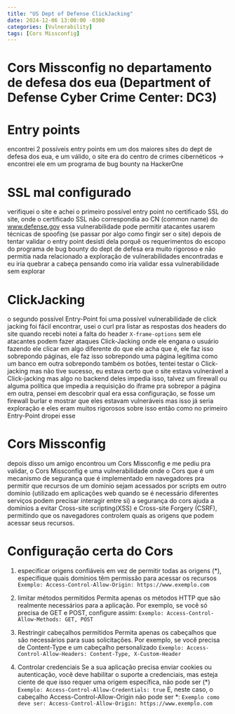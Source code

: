 ```yaml
---
title: "US Dept of Defense ClickJacking"
date: 2024-12-06 13:00:00 -0300
categories: [Vulnerability]
tags: [Cors Missconfig]
---
```


# Cors Missconfig no departamento de defesa dos eua (Department of Defense Cyber Crime Center: DC3)
# Entry points
encontrei 2 possíveis entry points em um dos maiores sites do dept de defesa dos eua,
e um válido, o site era do centro de crimes cibernéticos -> encontrei ele em um programa
de bug bounty na HackerOne

# SSL mal configurado
verifiquei o site e achei o primeiro possível entry point
no certificado SSL do site, onde o certificado SSL não correspondia ao CN (common name)
do www.defense.gov essa vulnerabilidade pode permitir atacantes usarem técnicas
de spoofing (se passar por algo como fingir ser o site)
depois de tentar validar o entry point desisti dela porquê os requerimentos
do escopo do programa de bug bounty do dept de defesa era muito rigoroso
e não permitia nada relacionado a exploração de vulnerabilidades encontradas
e eu iria quebrar a cabeça pensando como iria validar essa vulnerabilidade
sem explorar

# ClickJacking
o segundo possível Entry-Point foi uma possível vulnerabilidade de click jacking
foi fácil encontrar, usei o curl pra listar as respostas dos headers do site
quando recebi notei a falta do header ```X-frame-options``` sem ele atacantes
podem fazer ataques Click-Jacking onde ele engana o usuário fazendo
ele clicar em algo diferente do que ele acha que é, ele faz isso
sobrepondo páginas, ele faz isso sobrepondo uma página legítima como
um banco em outra sobrepondo também os botões, tentei testar o Click-jacking
mas não tive sucesso, eu estava certo que o site estava vulnerável a
Click-jacking mas algo no backend deles impedia isso, talvez um
firewall ou alguma política que impedia a requisição do iframe pra
sobrepor a página em outra, pensei em descobrir qual era essa configuração,
se fosse um firewall burlar e mostrar que eles estavam vulneráveis mas
isso já seria exploração e eles eram muitos rigorosos sobre isso
então como no primeiro Entry-Point dropei esse

# Cors Missconfig
depois disso um amigo encontrou um Cors Missconfig e me pediu pra validar, o Cors Missconfig
e uma vulnerabilidade onde o Cors que é um mecanismo de segurança que é implementado em
navegadores pra permitir que recursos de um domínio sejam acessados por scripts em outro 
domínio (utilizado em aplicações web quando se é necessário diferentes serviços podem precisar interagir entre si)
a segurança do cors ajuda a domínios a evitar Cross-site scripting(XSS) e Cross-site Forgery (CSRF), permitindo
que os navegadores controlem quais as origens que podem acessar seus recursos.

# Configuração certa do Cors

1. especificar origens confiáveis
em vez de permitir todas as origens (*), especifique quais domínios tẽm permissão para acessar os recursos
```Exemplo: Access-Control-Allow-Origin: https://www.exemplo.com```

2. limitar métodos permitidos
Permita apenas os métodos HTTP que são realmente necessários para a aplicação. Por exemplo, se você só precisa de GET e POST, configure assim:
```Exemplo: Access-Control-Allow-Methods: GET, POST ```

3. Restringir cabeçalhos permitidos
Permita apenas os cabeçalhos que são necessários para suas solicitações. Por exemplo, se você precisa de Content-Type e um cabeçalho personalizado
```Exemplo: Access-Control-Allow-Headers: Content-Type, X-Custom-Header```

4. Controlar credenciais
Se a sua aplicação precisa enviar cookies ou autenticação, você deve habilitar o suporte a credenciais, mas esteja ciente de que isso requer uma origem específica, não pode ser (*)
```Exemplo: Access-Control-Allow-Credentials: true```
E, neste caso, o cabeçalho Access-Control-Allow-Origin não pode ser *:
```Exemplo como deve ser: Access-Control-Allow-Origin: https://www.exemplo.com```